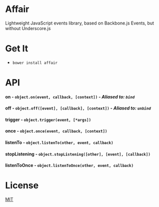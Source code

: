 # Affair
Lightweight JavaScript events library, based on Backbone.js Events, but without Underscore.js

# Get It

- `bower install affair`

# API

#### on - `object.on(event, callback, [context])` - *Aliased to: `bind`*

#### off - `object.off([event], [callback], [context])` - *Aliased to: `unbind`*

#### trigger - `object.trigger(event, [*args])`

#### once - `object.once(event, callback, [context])`

#### listenTo - `object.listenTo(other, event, callback)`

#### stopListening - `object.stopListening([other], [event], [callback])`

#### listenToOnce - `object.listenToOnce(other, event, callback)`

# License
[MIT](http://jbrooksuk.mit-license.org)

